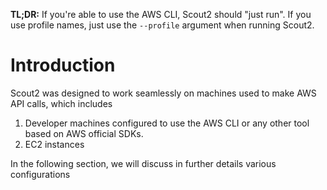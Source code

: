 **TL;DR:** If you're able to use the AWS CLI, Scout2 should "just run". If you use profile names, just use the `--profile` argument when running Scout2.

# Introduction

Scout2 was designed to work seamlessly on machines used to make AWS API calls, which includes

1. Developer machines configured to use the AWS CLI or any other tool based on AWS official SDKs.
2. EC2 instances

In the following section, we will discuss in further details various configurations 

